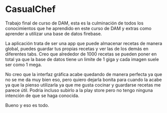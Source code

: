# CasualChef
Trabajo final de curso de DAM, esta es la culminación de todos los conocimientos que he aprendido en este curso de DAM 
y extras como aprender a utilizar una base de datos firebase.

La aplicación trata de ser una app que puede almacenar recetas de manera global, puedes guardar tus propias recetas y ver las de los demás en diferentes tabs.
Creo que alrededor de 1000 recetas se pueden poner en total ya que la base de datos tiene un limite de 1 giga y cada imagen suele ser como 1 mega.

No creo que la interfaz gráfica acabe quedando de manera perfecta ya que no se me da muy bien eso,
pero quiero dejarla bonita para cuando la acabe ya que la pienso utilizarla ya que me gusta cocinar y guardarse recetas me parece útil.
Podria incluso subirlo a la play store pero no tengo ninguna intención de que se haga conocida.

Bueno y eso es todo.
